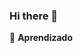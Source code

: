 ### Hi there 👋


🌱 <strong> Aprendizado </strong> </br> 

<!--
**joaoVictorVictoy/joaoVictorVictoy** is a ✨ _special_ ✨ repository because its `README.md` (this file) appears on your GitHub profile.

Here are some ideas to get you started:

- 🔭 I’m currently working on ...
- 🌱 I’m currently learning ...
- 👯 I’m looking to collaborate on ...
- 🤔 I’m looking for help with ...
- 💬 Ask me about ...
- 📫 How to reach me: ...
- 😄 Pronouns: Ele/Dele
- ⚡ Fun fact: ...
-->

